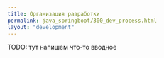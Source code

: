 ```yaml
---
title: Организация разработки
permalink: java_springboot/300_dev_process.html
layout: "development"
---
```


TODO: тут напишем что-то вводное

